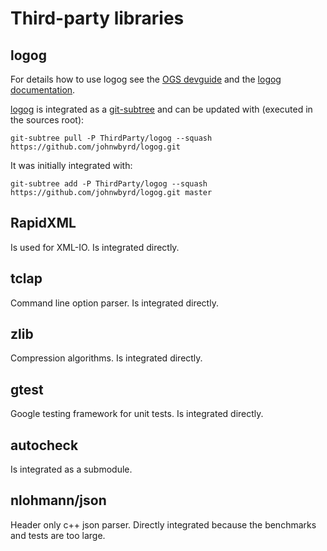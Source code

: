 # Third-party libraries #

## logog ##

For details how to use logog see the [OGS devguide](http://devguide.opengeosys.com/logging/) and the [logog documentation](http://johnwbyrd.github.com/logog/).

[logog](http://johnwbyrd.github.com/logog/) is integrated as a [git-subtree](https://github.com/apenwarr/git-subtree) and can be updated with (executed in the sources root):

    git-subtree pull -P ThirdParty/logog --squash https://github.com/johnwbyrd/logog.git

It was initially integrated with:

    git-subtree add -P ThirdParty/logog --squash https://github.com/johnwbyrd/logog.git master

## RapidXML ##

Is used for XML-IO. Is integrated directly.

## tclap ##

Command line option parser. Is integrated directly.

## zlib ##

Compression algorithms. Is integrated directly.

## gtest ##

Google testing framework for unit tests. Is integrated directly.

## autocheck ##

Is integrated as a submodule.

## nlohmann/json ##

Header only c++ json parser. Directly integrated because the benchmarks and
tests are too large.
